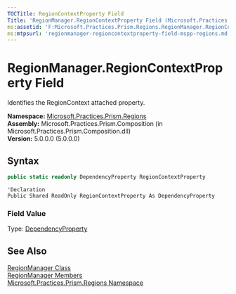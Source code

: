 ```yaml
---
TOCTitle: RegionContextProperty Field
Title: 'RegionManager.RegionContextProperty Field (Microsoft.Practices.Prism.Regions)'
ms:assetid: 'F:Microsoft.Practices.Prism.Regions.RegionManager.RegionContextProperty'
ms:mtpsurl: 'regionmanager-regioncontextproperty-field-mspp-regions.md'
---
```


# RegionManager.RegionContextProperty Field

Identifies the RegionContext attached property.

**Namespace:** [Microsoft.Practices.Prism.Regions](/patterns-practices/reference/mspp-regions-namespace)  
**Assembly:** Microsoft.Practices.Prism.Composition (in Microsoft.Practices.Prism.Composition.dll)  
**Version:** 5.0.0.0 (5.0.0.0)

## Syntax

```C#
public static readonly DependencyProperty RegionContextProperty
```
```VB
'Declaration
Public Shared ReadOnly RegionContextProperty As DependencyProperty
```

### Field Value

Type: [DependencyProperty](http://msdn.microsoft.com/en-us/library/ms589318)

## See Also

[RegionManager Class](/patterns-practices/reference/regionmanager-class-mspp-regions)  
[RegionManager Members](/patterns-practices/reference/regionmanager-members-mspp-regions)  
[Microsoft.Practices.Prism.Regions Namespace](/patterns-practices/reference/mspp-regions-namespace)